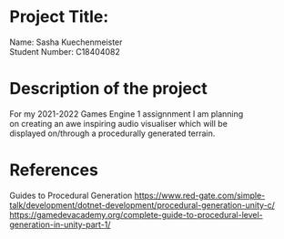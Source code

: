 # Project Title:

Name: Sasha Kuechenmeister <br />
Student Number: C18404082

# Description of the project

For my 2021-2022 Games Engine 1 assignnment I am planning <br />
on creating an awe inspiring audio visualiser which will be <br />
displayed on/through a procedurally generated terrain. <br />

# References
Guides to Procedural Generation
https://www.red-gate.com/simple-talk/development/dotnet-development/procedural-generation-unity-c/
<br />
https://gamedevacademy.org/complete-guide-to-procedural-level-generation-in-unity-part-1/
